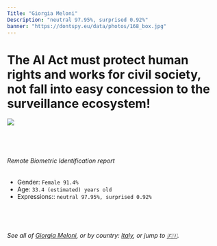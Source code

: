```yaml
---
Title: "Giorgia Meloni"
Description: "neutral 97.95%, surprised 0.92%"
banner: "https://dontspy.eu/data/photos/168_box.jpg"
---
```


# The AI Act must protect human rights and works for civil society, not fall into easy concession to the surveillance ecosystem!

<link rel="stylesheet" type="text/css" href="/css/blog.css" />

<div class="is-fake" hidden>

_This is a **fake picture**_, we collect these anyway [because the AI Act](why-deepfake) negotiation moves in a way that would create more mess in our lives! for a longer explanation, read [The Dual Threat: How Losing the Biometric Battle Fuels Deepfake Proliferation](/blog/the-dual-threat-how-losing-the-biometric-battle-fuels-deepfake-proliferation/)

</div>

<!-- <img src="https://dontspy.eu/data/photos/54_box.jpg" /> -->
<img src="https://dontspy.eu/data/photos/168_box.jpg" />

## <br>

###### Remote Biometric Identification report

* <span class="label">Gender:</span> `Female 91.4%`
* <span class="label">Age:</span> `33.4 (estimated) years old`
* <span class="label">Expressions::</span> `neutral 97.95%, surprised 0.92%`

## <br>

###### See all of [Giorgia Meloni](/policymaker#Giorgia%20Meloni), or by country: [Italy](/country#Italy), or jump to [🇫🇮](/x/39).

## <br>